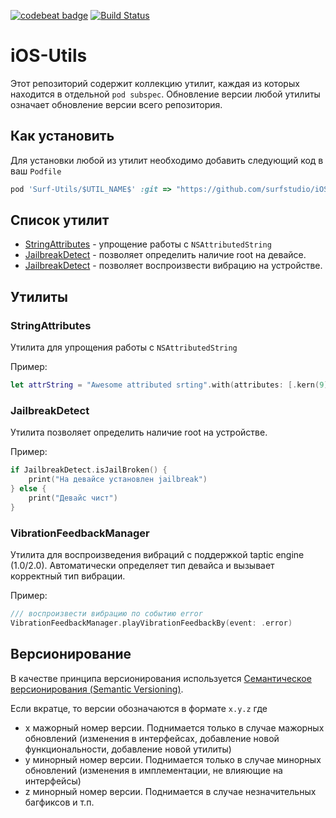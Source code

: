[![codebeat badge](https://codebeat.co/badges/c2deb19a-3be3-4dd8-aa3d-886e0f361bea)](https://codebeat.co/projects/github-com-surfstudio-ios-utils-master)
[![Build Status](https://travis-ci.org/surfstudio/iOS-Utils.svg?branch=master)](https://travis-ci.org/surfstudio/iOS-Utils)
# iOS-Utils

Этот репозиторий содержит коллекцию утилит, каждая из которых находится в отдельной `pod subspec`.
Обновление версии любой утилиты означает обновление версии всего репозитория.

## Как установить

Для установки любой из утилит необходимо добавить следующий код в ваш `Podfile`

```Ruby
pod 'Surf-Utils/$UTIL_NAME$' :git => "https://github.com/surfstudio/iOS-Utils.git"
```

## Список утилит

- [StringAttributes](#stringattributes) - упрощение работы с `NSAttributedString`
- [JailbreakDetect](#jailbreakdetect) - позволяет определить наличие root на девайсе.
- [JailbreakDetect](#vibrationfeedbackmanager) - позволяет воспроизвести вибрацию на устройстве.


## Утилиты

### StringAttributes

Утилита для упрощения работы с `NSAttributedString`

Пример:
```Swift
let attrString = "Awesome attributed srting".with(attributes: [.kern(9), lineHeight(20)])
```

### JailbreakDetect

Утилита позволяет определить наличие root на устройстве.

Пример:
```Swift
if JailbreakDetect.isJailBroken() {
    print("На девайсе установлен jailbreak")
} else {
    print("Девайс чист")
}
```

### VibrationFeedbackManager

Утилита для воспроизведения вибраций с поддержкой taptic engine (1.0/2.0). Автоматически определяет тип девайса и вызывает корректный тип вибрации.

Пример:
```Swift
/// воспроизвести вибрацию по событию error
VibrationFeedbackManager.playVibrationFeedbackBy(event: .error)
```


## Версионирование

В качестве принципа версионирования используется [Семантическое версионирования (Semantic Versioning)](https://semver.org/).

Если вкратце, то версии обозначаются в формате `x.y.z` где
- х мажорный номер версии. Поднимается только в случае мажорных обновлений (изменения в интерфейсах, добавление новой функциональности, добавление новой утилиты)
- y минорный номер версии. Поднимается только в случае минорных обновлений (изменения в имплементации, не влияющие на интерфейсы)
- z минорный номер версии. Поднимается в случае незначительных багфиксов и т.п.
